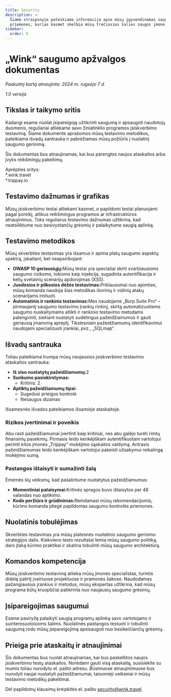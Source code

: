 ```yaml
---
title: Security
description: >-
  Šiame straipsnyje pateikiama informacija apie mūsų įgyvendinamas saugumo
  priemones, kurias kasmet skelbia mūsų trečiosios šalies saugos įmonė.
sidebar:
  order: 6
---
```

# „Wink“ saugumo apžvalgos dokumentas

*Paskutinį kartą atnaujinta: 2024 m. rugsėjo 7 d.*

*1.0 versija*

## Tikslas ir taikymo sritis

Kadangi esame nuolat įsipareigoję užtikrinti saugumą ir apsaugoti naudotojų duomenis, reguliariai atliekame savo žiniatinklio programos įsiskverbimo testavimą. Šiame dokumente aprašomos mūsų testavimo metodikos, pateikiama išvadų santrauka ir pabrėžiamas mūsų požiūris į nuolatinį saugumo gerinimą.

Šis dokumentas bus atnaujinamas, kai bus parengtos naujos ataskaitos arba įvyks reikšmingų pakeitimų.

Aprėpties sritys:\
\*.wink.travel\
\*.trippay.io

## Testavimo dažnumas ir grafikas

Mūsų įsiskverbimo testai atliekami kasmet, o papildomi testai planuojami pagal poreikį, atlikus reikšmingus programos ar infrastruktūros atnaujinimus. Toks reguliarus testavimo dažnumas užtikrina, kad neatsiliktume nuo besivystančių grėsmių ir palaikytume saugią aplinką.

## Testavimo metodikos

Mūsų skverbties testavimas yra išsamus ir apima platų saugumo aspektų spektrą, įskaitant, bet neapsiribojant:

* **OWASP 10 geriausiųjų:**&#x4D;ūsų testai yra specialiai skirti svarbiausioms saugumo rizikoms, tokioms kaip injekcija, sugadinta autentifikacija ir kelių svetainių scenarijų apdorojimas (XSS).
* **Juodosios ir pilkosios dėžės testavimas:**&#x50;riklausomai nuo apimties, mūsų komanda naudoja šias metodikas išorinių ir vidinių atakų scenarijams imituoti.
* **Automatinis ir rankinis testavimas:**&#x4D;es naudojame „Burp Suite Pro“ – pirmaujantį saugumo testavimo įrankių rinkinį, skirtą automatizuotiems saugumo nuskaitymams atlikti ir rankinio testavimo metodams palengvinti, siekiant nustatyti sudėtingus pažeidžiamumus ir gauti geriausią įmanomą aprėptį. Tikslesniam pažeidžiamumų identifikavimui naudojami specializuoti įrankiai, pvz., „SQLmap“.

## Išvadų santrauka

Toliau pateikiama trumpa mūsų naujausios įsiskverbimo testavimo ataskaitos santrauka:

* **Iš viso nustatytų pažeidžiamumų:**&#x32;
* **Sunkumo pasiskirstymas:**
  * Kritinis: 2
* **Aptiktų pažeidžiamumų tipai:**
  * Sugedusi prieigos kontrolė
  * Nesaugus dizainas

Išsamesnės išvados pateikiamos išsamioje ataskaitoje.

### Rizikos įvertinimai ir poveikis

Abu rasti pažeidžiamumai įvertinti kaip kritiniai, nes abu galėjo turėti rimtų finansinių pasekmių. Pirmasis leido kenkėjiškam autentifikuotam vartotojui perimti kitos įmonės „Trippay“ mokėjimo sąskaitos valdymą. Antrasis pažeidžiamumas leido kenkėjiškam vartotojui pakeisti užsakymui reikalingą mokėjimo sumą.

### Pastangos ištaisyti ir sumažinti žalą

Ėmėmės šių veiksmų, kad pašalintume nustatytus pažeidžiamumus:

* **Momentiniai pataisymai:**&#x4B;ritinės spragos buvo ištaisytos per 48 valandas nuo aptikimo.
* **Kodo peržiūra ir grūdinimas:**&#x52;emdamasi mūsų rekomendacijomis, kūrimo komanda įdiegė papildomas saugumo kontrolės priemones.

## Nuolatinis tobulėjimas

Skverbties testavimas yra mūsų platesnės nuolatinio saugumo gerinimo strategijos dalis. Kiekvieno testo rezultatai lemia mūsų saugumo politiką, daro įtaką kūrimo praktikai ir skatina tobulinti mūsų saugumo architektūrą.

## Komandos kompetencija

Mūsų įsiskverbimo testavimą atlieka mūsų įmonės specialistas, turintis didelę patirtį įvairiuose projektuose ir pramonės šakose. Naudodamas pažangiausius įrankius ir metodus, mūsų ekspertas užtikrina, kad mūsų programa būtų kruopščiai patikrinta nuo naujausių saugumo grėsmių.

## Įsipareigojimas saugumui

Esame pasiryžę palaikyti saugią programų aplinką savo vartotojams ir suinteresuotosioms šalims. Nuolatinės pastangos testuoti ir tobulinti saugumą rodo mūsų įsipareigojimą apsisaugoti nuo besikeičiančių grėsmių.

## Prieiga prie ataskaitų ir atnaujinimai

Šis dokumentas bus nuolat atnaujinamas, kai bus paskelbtos naujos įsiskverbimo testų ataskaitos. Norėdami gauti visą ataskaitą, susisiekite su mumis toliau nurodytu el. pašto adresu. Būsimuose atnaujinimuose bus nurodyti naujai nustatyti pažeidžiamumai, taisomieji veiksmai ir mūsų testavimo metodikų pakeitimai.

Dėl papildomų klausimų kreipkitės el. paštu security@wink.travel.

